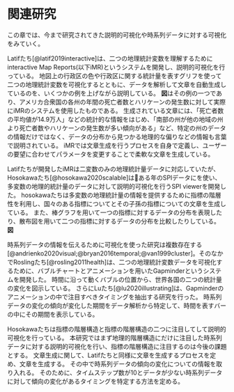 # 関連研究
この章では、今まで研究されてきた説明的可視化や時系列データに対する可視化をみていく。

Latifたち[@latif2019interactive]は、二つの地理統計変数を理解するためにinteractive Map Reports(以下iMR)というシステムを開発し、説明的可視化を行っている。
地図上の行政区の色や行政区に関する統計量を表すグリフを使って二つの地理統計変数を可視化するとともに、データを解析して文章を自動生成しているのを、いくつかの例を上げながら説明している。
**図**はその例の一つであり、アメリカ合衆国の各州の年間の死亡者数とハリケーンの発生数に対して実際にiMRのシステムを使用したものである。
生成されている文章には、「死亡者数の平均値が14.9万人」などの統計的な情報をはじめ、「南部の州が他の地域の州より死亡者数やハリケーンの発生数が多い傾向がある」など、特定の州のデータの情報だけではなく、データの分布から見つかる地理的な偏りなどの情報も言葉で説明されている。
iMRでは文章生成を行うプロセスを自身で定義し、ユーザーの要望に合わせてパラメータを変更することで柔軟な文章を生成している。

Latifたちが開発したiMRは二変数のみの地理統計量データに対応していたが、Hosokawaたち[@hosokawa2020scalable]はある年のSPIデータにを使い、多変数の地理的統計量のデータに対して説明的可視化を行うSPI viewerを開発した。
hosokawaたちは多変数の地理統計量の情報を提供するために指標の階層性を利用し、国々のある指標についてとその子孫の指標についての文章を生成している。
また、棒グラフを用いて一つの指標に対するデータの分布を表現したり、散布図を用いて二つの指標に対するデータの分布を比較したりしている。
**図**

時系列データの情報を伝えるために可視化を使った研究は複数存在する[@andrienko2020visual;@bryan2016temporal;@van1999cluster]。そのなかでRoslingたち[@rosling2011health]は、二つの地理統計変数データを可視化するために、バブルチャートとアニメーションを用いたGapminderというシステムを開発した。
時間に沿って動くバブルの位置から、世界各国の二つの統計量の変化を図示している。
さらにLuたち[@lu2020illustrating]は、Gapminderのアニメーションの中で注目すべきタイミングを抽出する研究を行った。
時系列データの変化の傾向が変化した期間をデータ解析から特定して、時間を表すバーの中にその期間を表示している。


Hosokawaたちは指標の階層構造と指標の階層構造の二つに注目してして説明的可視化を行っている。
本研究ではまず地理的階層構造にだけに注目した時系列データに対する説明的可視化を行い、指標の階層構造に注目するのは今後の課題とする。
文章生成に関して、Latifたちと同様に文章を生成するプロセスを定め、文章を生成する。
その中で時系列データの傾向の変化についての情報を取り入れる。
そのために、タイムステップ数が10とデータが少ない時系列データに対して傾向の変化があるタイミングを特定する方法を定める。